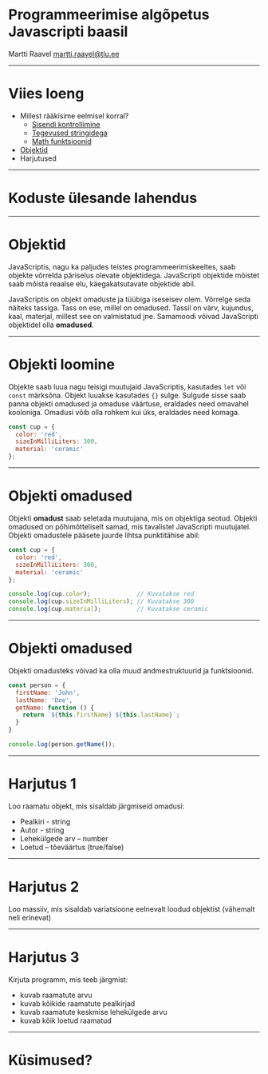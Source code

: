 # Programmeerimise algõpetus Javascripti baasil

Martti Raavel
martti.raavel@tlu.ee

---
# Viies loeng

- Millest rääkisime eelmisel korral?
    - [Sisendi kontrollimine](../../concepts/sisendiKontrollimine/README.md)
  - [Tegevused stringidega](../../concepts/string/README.md#stringi-meetodid)
  - [Math funktsioonid](../../concepts/mathMeetodid/README.md)
- [Objektid](../../concepts/objektid/README.md)
- Harjutused

---
# Koduste ülesande lahendus

---
# Objektid

JavaScriptis, nagu ka paljudes teistes programmeerimiskeeltes, saab objekte võrrelda päriselus olevate objektidega. JavaScripti objektide mõistet saab mõista reaalse elu, käegakatsutavate objektide abil.

JavaScriptis on objekt omaduste ja tüübiga iseseisev olem. Võrrelge seda näiteks tassiga. Tass on ese, millel on omadused. Tassil on värv, kujundus, kaal, materjal, millest see on valmistatud jne. Samamoodi võivad JavaScripti objektidel olla **omadused**.

---
# Objekti loomine

Objekte saab luua nagu teisigi muutujaid JavaScriptis, kasutades `let` või `const` märksõna. Objekt luuakse kasutades `{}` sulge. Sulgude sisse saab panna objekti omadused ja omaduse väärtuse, eraldades need omavahel kooloniga. Omadusi võib olla rohkem kui üks, eraldades need komaga.

```javascript
const cup = {
  color: 'red',
  sizeInMilliLiters: 300,
  material: 'ceramic' 
};
```

---
# Objekti omadused

Objekti **omadust** saab seletada muutujana, mis on objektiga seotud. Objekti omadused on põhimõtteliselt samad, mis tavalistel JavaScripti muutujatel. Objekti omadustele pääsete juurde lihtsa punktitähise abil:

```javascript
const cup = {
  color: 'red',
  sizeInMilliLiters: 300,
  material: 'ceramic' 
};

console.log(cup.color);             // Kuvatakse red
console.log(cup.sizeInMilliLiters); // Kuvatakse 300
console.log(cup.material);          // Kuvatakse ceramic
```

---
# Objekti omadused

Objekti omadusteks võivad ka olla muud andmestruktuurid ja funktsioonid.

```javascript
const person = {
  firstName: 'John',
  lastName: 'Doe',
  getName: function () {
    return `${this.firstName} ${this.lastName}`;
  }
}

console.log(person.getName());
```

---

# Harjutus 1

Loo raamatu objekt, mis sisaldab järgmiseid omadusi:
- Pealkiri - string
- Autor - string
- Lehekülgede arv – number
- Loetud – tõeväärtus (true/false)

---
# Harjutus 2

Loo massiiv, mis sisaldab variatsioone eelnevalt loodud objektist (vähemalt neli erinevat)

---
# Harjutus 3

Kirjuta programm, mis teeb järgmist:
- kuvab raamatute arvu
- kuvab kõikide raamatute pealkirjad
- kuvab raamatute keskmise lehekülgede arvu
- kuvab kõik loetud raamatud

---
# Küsimused?